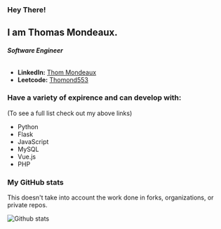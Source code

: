### Hey There! 

## I am Thomas  Mondeaux.

###### ***Software Engineer*** 

* **LinkedIn:** [Thom Mondeaux](https://www.linkedin.com/in/thom-mondeaux-84814419b/)
* **Leetcode:** [Thomond553](https://leetcode.com/Thommond553/)

### Have a variety of expirence and can develop with:
(To see a full list check out my above links)

* Python
* Flask
* JavaScript
* MySQL
* Vue.js
* PHP


### My GitHub stats

This doesn't take into account the work done in forks, organizations, or private repos.

![Github stats](https://github-readme-stats.vercel.app/api?username=Thommond&show_icons=true)



